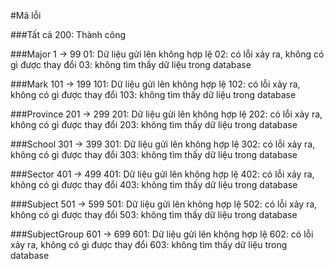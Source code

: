 #Mã lỗi

###Tất cả
    200: Thành công

###Major 1 -> 99
    01: Dữ liệu gửi lên không hợp lệ
    02: có lỗi xảy ra, không có gì được thay đổi
    03: không tìm thấy dữ liệu trong database

###Mark 101 -> 199
    101: Dữ liệu gửi lên không hợp lệ
    102: có lỗi xảy ra, không có gì được thay đổi
    103: không tìm thấy dữ liệu trong database

###Province 201 -> 299
    201: Dữ liệu gửi lên không hợp lệ
    202: có lỗi xảy ra, không có gì được thay đổi
    203: không tìm thấy dữ liệu trong database

###School 301 -> 399
    301: Dữ liệu gửi lên không hợp lệ
    302: có lỗi xảy ra, không có gì được thay đổi
    303: không tìm thấy dữ liệu trong database

###Sector 401 -> 499
    401: Dữ liệu gửi lên không hợp lệ
    402: có lỗi xảy ra, không có gì được thay đổi
    403: không tìm thấy dữ liệu trong database

###Subject 501 -> 599
    501: Dữ liệu gửi lên không hợp lệ
    502: có lỗi xảy ra, không có gì được thay đổi
    503: không tìm thấy dữ liệu trong database

###SubjectGroup 601 -> 699
    601: Dữ liệu gửi lên không hợp lệ
    602: có lỗi xảy ra, không có gì được thay đổi
    603: không tìm thấy dữ liệu trong database
